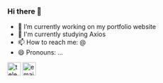 ### Hi there 👋

- 🔭 I’m currently working on my portfolio website
- 🌱 I'm currently studying Axios
- 📫 How to reach me: @
- 😄 Pronouns: ...

<a href="#" target="_blank"><img src="https://www.flaticon.com/svg/static/icons/svg/2111/2111646.svg" alt="telegram" width="30"></a>
<a href="mailto:i47uen@ya.ru" target="_blank"><img src="https://www.flaticon.com/svg/static/icons/svg/1782/1782765.svg" alt="email" width="30"></a>
